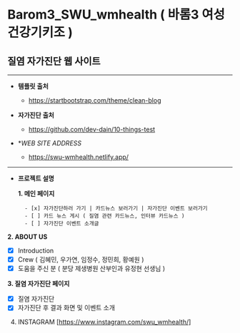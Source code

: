 # Barom3_SWU_wmhealth ( 바롬3 여성건강기키조 ) 
## 질염 자가진단 웹 사이트
---
+ **템플릿 출처**
  + https://startbootstrap.com/theme/clean-blog

+ **자가진단 출처** 
  + https://github.com/dev-dain/10-things-test

+ **WEB SITE ADDRESS*
  + https://swu-wmhealth.netlify.app/
---
+ **프로젝트 설명**

     **1. 메인 페이지**

        - [x] 자가진단하러 가기 | 카드뉴스 보러가기 | 자가진단 이벤트 보러가기
        - [ ] 카드 뉴스 게시 ( 질염 관련 카드뉴스, 인터뷰 카드뉴스 )
        - [ ] 자가진단 이벤트 소개글



 **2. ABOUT US**
  - [x] Introduction
  - [x] Crew ( 김혜민, 우가연, 임정수, 정민희, 황예원 )
  - [x] 도움을 주신 분 ( 분당 제생병원 산부인과 유정현 선생님 )
 
 **3. 질염 자가진단 페이지**
  - [x] 질염 자가진단 
  - [x] 자가진단 후 결과 화면 및 이벤트 소개
 
 4. INSTAGRAM [https://www.instagram.com/swu_wmhealth/]
 
